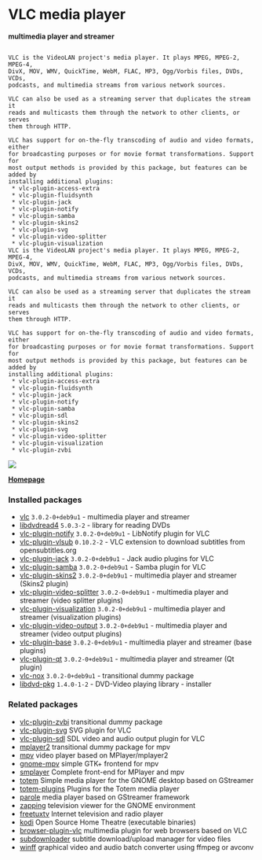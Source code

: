 # VLC media player

__multimedia player and streamer__

```

VLC is the VideoLAN project's media player. It plays MPEG, MPEG-2, MPEG-4,
DivX, MOV, WMV, QuickTime, WebM, FLAC, MP3, Ogg/Vorbis files, DVDs, VCDs,
podcasts, and multimedia streams from various network sources.

VLC can also be used as a streaming server that duplicates the stream it
reads and multicasts them through the network to other clients, or serves
them through HTTP.

VLC has support for on-the-fly transcoding of audio and video formats, either
for broadcasting purposes or for movie format transformations. Support for
most output methods is provided by this package, but features can be added by
installing additional plugins:
 * vlc-plugin-access-extra
 * vlc-plugin-fluidsynth
 * vlc-plugin-jack
 * vlc-plugin-notify
 * vlc-plugin-samba
 * vlc-plugin-skins2
 * vlc-plugin-svg
 * vlc-plugin-video-splitter
 * vlc-plugin-visualization
VLC is the VideoLAN project's media player. It plays MPEG, MPEG-2, MPEG-4,
DivX, MOV, WMV, QuickTime, WebM, FLAC, MP3, Ogg/Vorbis files, DVDs, VCDs,
podcasts, and multimedia streams from various network sources.

VLC can also be used as a streaming server that duplicates the stream it
reads and multicasts them through the network to other clients, or serves
them through HTTP.

VLC has support for on-the-fly transcoding of audio and video formats, either
for broadcasting purposes or for movie format transformations. Support for
most output methods is provided by this package, but features can be added by
installing additional plugins:
 * vlc-plugin-access-extra
 * vlc-plugin-fluidsynth
 * vlc-plugin-jack
 * vlc-plugin-notify
 * vlc-plugin-samba
 * vlc-plugin-sdl
 * vlc-plugin-skins2
 * vlc-plugin-svg
 * vlc-plugin-video-splitter
 * vlc-plugin-visualization
 * vlc-plugin-zvbi

```

[![](https://screenshots.debian.net/thumbnail-with-version/vlc/9001)](https://screenshots.debian.net/screenshot-with-version/vlc/9001)



**[Homepage](http://www.videolan.org/vlc/)**

### Installed packages

* [vlc](https://packages.debian.org/stretch/vlc) `3.0.2-0+deb9u1` - multimedia player and streamer
* [libdvdread4](https://packages.debian.org/stretch/libdvdread4) `5.0.3-2` - library for reading DVDs
* [vlc-plugin-notify](https://packages.debian.org/stretch/vlc-plugin-notify) `3.0.2-0+deb9u1` - LibNotify plugin for VLC
* [vlc-plugin-vlsub](https://packages.debian.org/stretch/vlc-plugin-vlsub) `0.10.2-2` - VLC extension to download subtitles from opensubtitles.org
* [vlc-plugin-jack](https://packages.debian.org/stretch/vlc-plugin-jack) `3.0.2-0+deb9u1` - Jack audio plugins for VLC
* [vlc-plugin-samba](https://packages.debian.org/stretch/vlc-plugin-samba) `3.0.2-0+deb9u1` - Samba plugin for VLC
* [vlc-plugin-skins2](https://packages.debian.org/stretch/vlc-plugin-skins2) `3.0.2-0+deb9u1` - multimedia player and streamer (Skins2 plugin)
* [vlc-plugin-video-splitter](https://packages.debian.org/stretch/vlc-plugin-video-splitter) `3.0.2-0+deb9u1` - multimedia player and streamer (video splitter plugins)
* [vlc-plugin-visualization](https://packages.debian.org/stretch/vlc-plugin-visualization) `3.0.2-0+deb9u1` - multimedia player and streamer (visualization plugins)
* [vlc-plugin-video-output](https://packages.debian.org/stretch/vlc-plugin-video-output) `3.0.2-0+deb9u1` - multimedia player and streamer (video output plugins)
* [vlc-plugin-base](https://packages.debian.org/stretch/vlc-plugin-base) `3.0.2-0+deb9u1` - multimedia player and streamer (base plugins)
* [vlc-plugin-qt](https://packages.debian.org/stretch/vlc-plugin-qt) `3.0.2-0+deb9u1` - multimedia player and streamer (Qt plugin)
* [vlc-nox](https://packages.debian.org/stretch/vlc-nox) `3.0.2-0+deb9u1` - transitional dummy package
* [libdvd-pkg](https://packages.debian.org/stretch/libdvd-pkg) `1.4.0-1-2` - DVD-Video playing library - installer

### Related packages

 * [vlc-plugin-zvbi](https://packages.debian.org/stretch/vlc-plugin-zvbi) transitional dummy package
 * [vlc-plugin-svg](https://packages.debian.org/stretch/vlc-plugin-svg) SVG plugin for VLC
 * [vlc-plugin-sdl](https://packages.debian.org/stretch/vlc-plugin-sdl) SDL video and audio output plugin for VLC
 * [mplayer2](https://packages.debian.org/stretch/mplayer2) transitional dummy package for mpv
 * [mpv](https://packages.debian.org/stretch/mpv) video player based on MPlayer/mplayer2
 * [gnome-mpv](https://packages.debian.org/stretch/gnome-mpv) simple GTK+ frontend for mpv
 * [smplayer](https://packages.debian.org/stretch/smplayer) Complete front-end for MPlayer and mpv
 * [totem](https://packages.debian.org/stretch/totem) Simple media player for the GNOME desktop based on GStreamer
 * [totem-plugins](https://packages.debian.org/stretch/totem-plugins) Plugins for the Totem media player
 * [parole](https://packages.debian.org/stretch/parole) media player based on GStreamer framework
 * [zapping](https://packages.debian.org/stretch/zapping) television viewer for the GNOME environment
 * [freetuxtv](https://packages.debian.org/stretch/freetuxtv) Internet television and radio player
 * [kodi](https://packages.debian.org/stretch/kodi) Open Source Home Theatre (executable binaries)
 * [browser-plugin-vlc](https://packages.debian.org/stretch/browser-plugin-vlc) multimedia plugin for web browsers based on VLC
 * [subdownloader](https://packages.debian.org/stretch/subdownloader) subtitle download/upload manager for video files
 * [winff](https://packages.debian.org/stretch/winff) graphical video and audio batch converter using ffmpeg or avconv
